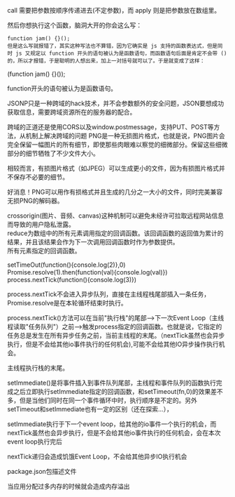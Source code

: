 call 需要把参数按顺序传递进去(不定参数)，而 apply 则是把参数放在数组里。

然后你想执行这个函数，脑洞大开的你会这么写：
```
function jam() {}();
但是这么写就报错了，其实这种写法也不算错，因为它确实是 js 支持的函数表达式，但是同时 js 又规定以 function 开头的语句被认为是函数语句，而函数语句后面是肯定不会带 () 的，所以才报错，于是聪明的人想出来，加上一对括号就可以了。于是就变成了这样：
```
(function jam() {}());  

function开头的语句被认为是函数语句。

JSONP只是一种跨域的hack技术，并不会参数额外的安全问题，JSON要想成功获取信息，需要跨域资源所在的服务器的配合。    


跨域的正道还是使用CORS以及window.postmessage，支持PUT、POST等方法，从机制上解决跨域的问题
PNG是一种无损图片格式，也就是说，PNG图片会完全保留一幅图片的所有细节，即使那些肉眼难以察觉的细微部分。保留这些细微部分的细节牺牲了不少文件大小。

相较而言，有损图片格式（如JPEG）可以生成更小的文件，因为有损图片格式并不保存不必要的细节。

好消息！PNG可以用作有损格式并且生成的几分之一大小的文件，同时完美兼容无损PNG的解码器。  

crossorigin(图片、音频、canvas)这种机制可以避免未经许可拉取远程网站信息而导致的用户隐私泄露。  
reduce为数组中的所有元素调用指定的回调函数。该回调函数的返回值为累计的结果，并且该结果会作为下一次调用回调函数时作为参数提供。    
所有元素指定的回调函数。  


setTimeOut(function(){console.log(2)},0)  
Promise.resolve(1).then(function(val){console.log(val)})    
process.nextTick(function(){console.log(3)})

process.nextTick不会进入异步队列，直接在主线程栈尾部插入一条任务，Promise.resolve是在本轮循环结束时执行。  

process.nextTick()方法可以在当前"执行栈"的尾部-->下一次Event Loop（主线程读取"任务队列"）之前-->触发process指定的回调函数。也就是说，它指定的任务总是发生在所有异步任务之前，当前主线程的末尾。（nextTick虽然也会异步执行，但是不会给其他io事件执行的任何机会),可能不会给其他IO异步操作执行机会。    

主线程执行栈的末尾。


setImmediate()是将事件插入到事件队列尾部，主线程和事件队列的函数执行完成之后立即执行setImmediate指定的回调函数，和setTimeout(fn,0)的效果差不多，但是当他们同时在同一个事件循环中时，执行顺序是不定的。另外setTimeout和setImmediate也有一定的区别（还在探索...），     


setImmediate执行于下一个event loop，给其他的io事件一个执行的机会，而nextTick虽然也会异步执行，但是不会给其他io事件执行的任何机会，会在本次event loop执行完后  

nextTick递归会造成饥饿Event Loop，不会给其他异步IO执行机会    

package.json包描述文件


当应用分配过多内存的时候就会造成内存溢出  







